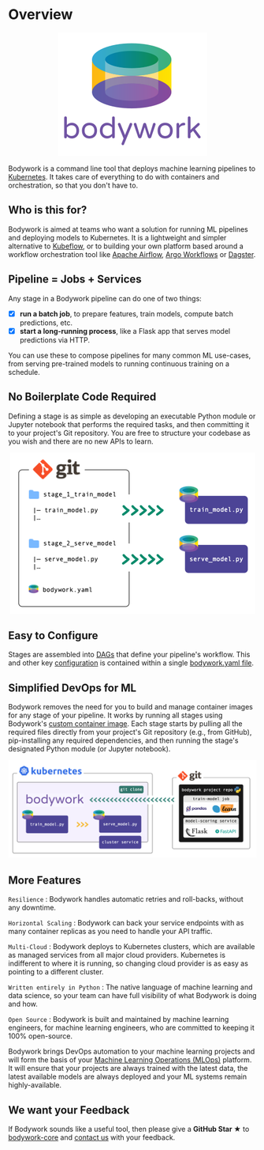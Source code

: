 # Overview

<div align="center">
<img src="images/bodywork_logo.png" alt="Bodywork logo">
</div>

Bodywork is a command line tool that deploys machine learning pipelines to [Kubernetes](https://en.wikipedia.org/wiki/Kubernetes). It takes care of everything to do with containers and orchestration, so that you don't have to.

<div align="center">
<script id="asciicast-6h4eDUPVK7iIWvuyacfHWizPv" src="https://asciinema.org/a/6h4eDUPVK7iIWvuyacfHWizPv.js" async data-autoplay="true" data-loop="0" data-speed="4"></script>
</div>

## Who is this for?

Bodywork is aimed at teams who want a solution for running ML pipelines and deploying models to Kubernetes. It is a lightweight and simpler alternative to [Kubeflow](https://www.kubeflow.org), or to building your own platform based around a workflow orchestration tool like [Apache Airflow](https://airflow.apache.org), [Argo Workflows](https://argoproj.github.io/workflows/) or [Dagster](https://www.dagster.io).

## Pipeline = Jobs + Services

Any stage in a Bodywork pipeline can do one of two things:

- [x] **run a batch job**, to prepare features, train models, compute batch predictions, etc.
- [x] **start a long-running process**, like a Flask app that serves model predictions via HTTP.

You can use these to compose pipelines for many common ML use-cases, from serving pre-trained models to running continuous training on a schedule.

## No Boilerplate Code Required

Defining a stage is as simple as developing an executable Python module or Jupyter notebook that performs the required tasks, and then committing it to your project's Git repository. You are free to structure your codebase as you wish and there are no new APIs to learn.

<div align="center">
<img src="images/project_structure_map.png"/ alt="Git project structure">
</div>

## Easy to Configure

Stages are assembled into [DAGs](https://en.wikipedia.org/wiki/Directed_acyclic_graph) that define your pipeline's workflow. This and other key [configuration](user_guide.md#configuring-a-project-for-deployment-with-bodywork) is contained within a single [bodywork.yaml file](https://github.com/bodywork-ml/bodywork-ml-pipeline-project/blob/master/bodywork.yaml).

## Simplified DevOps for ML

Bodywork removes the need for you to build and manage container images for any stage of your pipeline. It works by running all stages using Bodywork's [custom container image](https://hub.docker.com/repository/docker/bodyworkml/bodywork-core). Each stage starts by pulling all the required files directly from your project's Git repository (e.g., from GitHub), pip-installing any required dependencies, and then running the stage's designated Python module (or Jupyter notebook).

![Bodywork deployment to Kubernetes](images/ml_pipeline.png)

## More Features

`Resilience`
: Bodywork handles automatic retries and roll-backs, without any downtime.

`Horizontal Scaling`
: Bodywork can back your service endpoints with as many container replicas as you need to handle your API traffic.

`Multi-Cloud`
: Bodywork deploys to Kubernetes clusters, which are available as managed services from all major cloud providers. Kubernetes is indifferent to where it is running, so changing cloud provider is as easy as pointing to a different cluster.

`Written entirely in Python`
: The native language of machine learning and data science, so your team can have full visibility of what Bodywork is doing and how.

`Open Source`
: Bodywork is built and maintained by machine learning engineers, for machine learning engineers, who are committed to keeping it 100% open-source.

Bodywork brings DevOps automation to your machine learning projects and will form the basis of your [Machine Learning Operations (MLOps)](https://en.wikipedia.org/wiki/MLOps) platform. It will ensure that your projects are always trained with the latest data, the latest available models are always deployed and your ML systems remain highly-available.

## We want your Feedback

If Bodywork sounds like a useful tool, then please give a **GitHub Star ★** to [bodywork-core](https://github.com/bodywork-ml/bodywork-core) and [contact us](contact.md) with your feedback.
